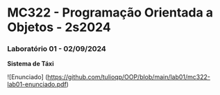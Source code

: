 # MC322 - Programação Orientada a Objetos - 2s2024

### Laboratório 01 - 02/09/2024
<b>Sistema de Táxi </b>

![Enunciado] (https://github.com/tulioqp/OOP/blob/main/lab01/mc322-lab01-enunciado.pdf)
